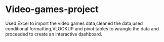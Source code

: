 # Video-games-project
Used Excel to import the video games data,cleaned the data,used conditional formatting,VLOOKUP and pivot tables to wrangle the data and proceeded to create an interactive dashboard.
